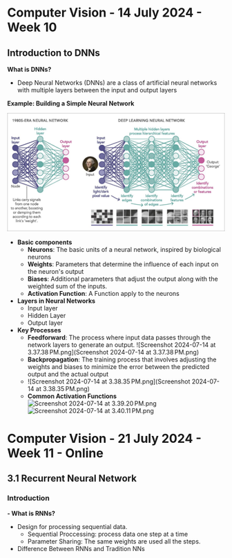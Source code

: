 # Computer Vision - 14 July 2024 - Week 10
## Introduction to DNNs 

**What is DNNs?**
- Deep Neural Networks
(DNNs) are a class of
artificial neural
networks with multiple
layers between the input
and output layers


**Example: Building a Simple Neural Network**

![img.png](img.png)

- **Basic components**
  - **Neurons**: The basic units of a neural network,
inspired by biological neurons
  - **Weights**: Parameters that determine the influence of
each input on the neuron's output
  - **Biases**: Additional parameters that adjust the output
along with the weighted sum of the inputs.
  - **Activation Function**: A Function apply to the neurons
- **Layers in Neural Networks**
  - Input layer
  - Hidden Layer
  - Output layer
- **Key Processes**
  - **Feedforward**: The process where input data passes through the network layers
to generate an output.
  ![Screenshot 2024-07-14 at 3.37.38 PM.png](Screenshot 2024-07-14 at 3.37.38 PM.png)
  - **Backpropagation**: The training process that involves adjusting the weights and
  biases to minimize the error between the predicted output and the actual output
  - ![Screenshot 2024-07-14 at 3.38.35 PM.png](Screenshot 2024-07-14 at 3.38.35 PM.png)
  - **Common Activation Functions**
    ![Screenshot 2024-07-14 at 3.39.20 PM.png](Screenshot%202024-07-14%20at%203.39.20%E2%80%AFPM.png)
    ![Screenshot 2024-07-14 at 3.40.11 PM.png](Screenshot%202024-07-14%20at%203.40.11%E2%80%AFPM.png)

# Computer Vision - 21 July 2024 - Week 11 - Online
## 3.1 Recurrent Neural Network
### **Introduction**
**- What is RNNs?**
  - Design for processing sequential data.  
    - Sequential Proccessing: process data one step at a time
    - Parameter Sharing: The same weights are used all the steps.
- Difference Between RNNs and Tradition NNs
